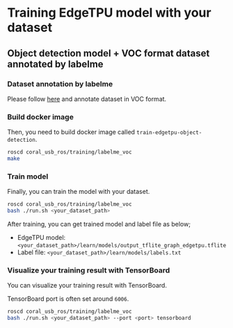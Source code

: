 # Training EdgeTPU model with your dataset

## Object detection model + VOC format dataset annotated by labelme

### Dataset annotation by labelme

Please follow [here](https://jsk-recognition.readthedocs.io/en/latest/deep_learning_with_image_dataset/annotate_images_with_labelme.html) and annotate dataset in VOC format.

### Build docker image

Then, you need to build docker image called `train-edgetpu-object-detection`.

```bash
roscd coral_usb_ros/training/labelme_voc
make
```

### Train model 

Finally, you can train the model with your dataset.

```bash
roscd coral_usb_ros/training/labelme_voc
bash ./run.sh <your_dataset_path>
```
After training, you can get trained model and label file as below;
- EdgeTPU model: `<your_dataset_path>/learn/models/output_tflite_graph_edgetpu.tflite`
- Label file: `<your_dataset_path>/learn/models/labels.txt`

### Visualize your training result with TensorBoard

You can visualize your training result with TensorBoard.

TensorBoard port is often set around `6006`.

```bash
roscd coral_usb_ros/training/labelme_voc
bash ./run.sh <your_dataset_path> --port <port> tensorboard
```
